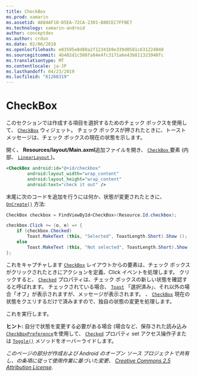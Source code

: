 ```yaml
---
title: CheckBox
ms.prod: xamarin
ms.assetid: A884AF10-D5EA-72CA-2301-B80CEC7FFBE7
ms.technology: xamarin-android
author: conceptdev
ms.author: crdun
ms.date: 02/06/2018
ms.openlocfilehash: e03595e8d88a2f12341b9e339d0581c631224848
ms.sourcegitcommit: 4b402d1c508fa84e4fc3171a6e43b811323948fc
ms.translationtype: MT
ms.contentlocale: ja-JP
ms.lasthandoff: 04/23/2019
ms.locfileid: "61268319"
---
```

# <a name="checkbox"></a>CheckBox

このセクションでは作成する項目を選択するためのチェック ボックスを使用して、 [`CheckBox`](https://developer.xamarin.com/api/type/Android.Widget.CheckBox)
ウィジェット。 チェック ボックスが押されたときに、トースト メッセージは、チェック ボックスの現在の状態を示します。

開く、 **Resources/layout/Main.axml**追加ファイルを開き、 [ `CheckBox` ](https://developer.xamarin.com/api/type/Android.Widget.CheckBox/)要素 (内部、 [ `LinearLayout` ](https://developer.xamarin.com/api/type/Android.Widget.LinearLayout))。

```xml
<CheckBox android:id="@+id/checkbox"
        android:layout_width="wrap_content"
        android:layout_height="wrap_content"
        android:text="check it out" />
```

末尾に次のコードを追加を行うには何か、状態が変更されたときに、 [`OnCreate()`](https://developer.xamarin.com/api/member/Android.App.Activity.OnCreate/p/Android.OS.Bundle/Android.OS.PersistableBundle)
方法:

```csharp
CheckBox checkbox = FindViewById<CheckBox>(Resource.Id.checkbox);

checkbox.Click += (o, e) => {
    if (checkbox.Checked)
        Toast.MakeText (this, "Selected", ToastLength.Short).Show ();
    else
        Toast.MakeText (this, "Not selected", ToastLength.Short).Show ();
};
```

これをキャプチャします [`CheckBox`](https://developer.xamarin.com/api/type/Android.Widget.CheckBox/)
レイアウトからの要素は、チェック ボックスがクリックされたときにアクションを定義、Click イベントを処理します。 クリックすると、 [`Checked`](https://developer.xamarin.com/api/property/Android.Widget.CompoundButton.Checked/)
プロパティは、チェック ボックスの新しい状態を確認すると呼ばれます。 チェックされている場合、 [`Toast`](https://developer.xamarin.com/api/type/Android.Widget.Toast/)
「選択済み」、それ以外の場合「オフ」が表示されますが、メッセージが表示されます。 、 [`CheckBox`](https://developer.xamarin.com/api/type/Android.Widget.CheckBox/)
現在の状態をクエリするだけで済みますので、独自の状態の変更を処理します。

これを実行します。

**ヒント:** 自分で状態を変更する必要がある場合 (場合など、保存された読み込み[ `CheckBoxPreference`](https://developer.xamarin.com/api/type/Android.Preferences.CheckBoxPreference)を使用して、 [`Checked`](https://developer.xamarin.com/api/property/Android.Widget.CompoundButton.Checked)
プロパティ set アクセス操作子または [`Toggle()`](https://developer.xamarin.com/api/member/Android.Widget.CompoundButton.Toggle)
メソッドをオーバーライドします。

*このページの部分が作成および Android のオープン ソース プロジェクトで共有し、の条項に従って使用作業に基づいた変更、*
[*Creative Commons 2.5 Attribution License*](http://creativecommons.org/licenses/by/2.5/).

